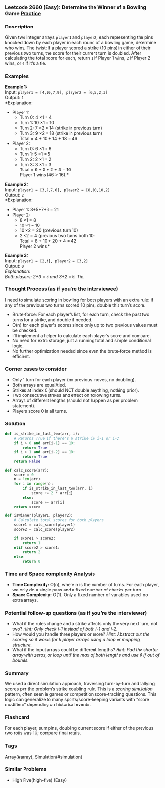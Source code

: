 ### Leetcode 2660 (Easy): Determine the Winner of a Bowling Game [Practice](https://leetcode.com/problems/determine-the-winner-of-a-bowling-game)

### Description  
Given two integer arrays `player1` and `player2`, each representing the pins knocked down by each player in each round of a bowling game, determine who wins. The twist: If a player scored a strike (10 pins) in either of their previous two turns, the score for their current turn is doubled. After calculating the total score for each, return `1` if Player 1 wins, `2` if Player 2 wins, or `0` if it’s a tie.

### Examples  

**Example 1:**  
Input: `player1 = [4,10,7,9], player2 = [6,5,2,3]`  
Output: `1`  
*Explanation:  
- Player 1:  
    - Turn 0: 4 ×1 = 4  
    - Turn 1: 10 ×1 = 10  
    - Turn 2: 7 ×2 = 14 (strike in previous turn)  
    - Turn 3: 9 ×2 = 18 (strike in previous turn)  
  Total = 4 + 10 + 14 + 18 = 46  
- Player 2:  
    - Turn 0: 6 ×1 = 6  
    - Turn 1: 5 ×1 = 5  
    - Turn 2: 2 ×1 = 2  
    - Turn 3: 3 ×1 = 3  
  Total = 6 + 5 + 2 + 3 = 16  
Player 1 wins (46 > 16).*

**Example 2:**  
Input: `player1 = [3,5,7,6], player2 = [8,10,10,2]`  
Output: `2`  
*Explanation:  
- Player 1: 3+5+7+6 = 21  
- Player 2:  
    - 8 ×1 = 8  
    - 10 ×1 = 10  
    - 10 ×2 = 20 (previous turn 10)  
    - 2 ×2 = 4 (previous two turns both 10)  
  Total = 8 + 10 + 20 + 4 = 42  
Player 2 wins.*

**Example 3:**  
Input: `player1 = [2,3], player2 = [3,2]`  
Output: `0`  
*Explanation:  
Both players: 2+3 = 5 and 3+2 = 5. Tie.*

### Thought Process (as if you’re the interviewee)  
I need to simulate scoring in bowling for both players with an extra rule: if any of the previous two turns scored 10 pins, double this turn’s score.  
- Brute-force: For each player's list, for each turn, check the past two turns for a strike, and double if needed.  
- O(n) for each player's scores since only up to two previous values must be checked.  
- I’ll implement a helper to calculate each player’s score and compare.  
- No need for extra storage, just a running total and simple conditional logic.  
- No further optimization needed since even the brute-force method is efficient.

### Corner cases to consider  
- Only 1 turn for each player (no previous moves, no doubling).  
- Both arrays are equal/tied.
- Strikes at index 0 (should NOT double anything, nothing prior).
- Two consecutive strikes and effect on following turns.
- Arrays of different lengths (should not happen as per problem statement).
- Players score 0 in all turns.

### Solution

```python
def is_strike_in_last_two(arr, i):
    # Returns True if there's a strike in i-1 or i-2
    if i > 0 and arr[i-1] == 10:
        return True
    if i > 1 and arr[i-2] == 10:
        return True
    return False

def calc_score(arr):
    score = 0
    n = len(arr)
    for i in range(n):
        if is_strike_in_last_two(arr, i):
            score += 2 * arr[i]
        else:
            score += arr[i]
    return score

def isWinner(player1, player2):
    # Calculate total scores for both players
    score1 = calc_score(player1)
    score2 = calc_score(player2)
    
    if score1 > score2:
        return 1
    elif score2 > score1:
        return 2
    else:
        return 0
```

### Time and Space complexity Analysis  

- **Time Complexity:** O(n), where n is the number of turns. For each player, we only do a single pass and a fixed number of checks per turn.
- **Space Complexity:** O(1). Only a fixed number of variables used, no extra arrays.

### Potential follow-up questions (as if you’re the interviewer)  

- What if the rules change and a strike affects only the very next turn, not two?
  *Hint: Only check i-1 instead of both i-1 and i-2.*
- How would you handle three players or more?
  *Hint: Abstract out the scoring so it works for k player arrays using a loop or mapping structure.*
- What if the input arrays could be different lengths?
  *Hint: Pad the shorter array with zeros, or loop until the max of both lengths and use 0 if out of bounds.*

### Summary
We used a direct simulation approach, traversing turn-by-turn and tallying scores per the problem’s strike doubling rule. This is a *scoring simulation* pattern, often seen in games or competition score-tracking questions. This logic can generalize to many sports/score-keeping variants with “score modifiers” depending on historical events.


### Flashcard
For each player, sum pins, doubling current score if either of the previous two rolls was 10; compare final totals.

### Tags
Array(#array), Simulation(#simulation)

### Similar Problems
- High Five(high-five) (Easy)